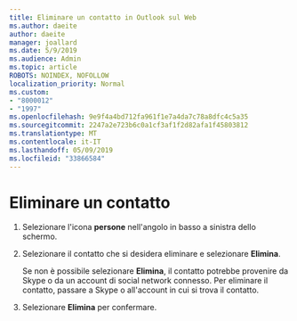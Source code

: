 ```yaml
---
title: Eliminare un contatto in Outlook sul Web
ms.author: daeite
author: daeite
manager: joallard
ms.date: 5/9/2019
ms.audience: Admin
ms.topic: article
ROBOTS: NOINDEX, NOFOLLOW
localization_priority: Normal
ms.custom:
- "8000012"
- "1997"
ms.openlocfilehash: 9e9f4a4bd712fa961f1e7a4da7c78a8dfc4c5a35
ms.sourcegitcommit: 2247a2e723b6c0a1cf3af1f2d82afa1f45803812
ms.translationtype: MT
ms.contentlocale: it-IT
ms.lasthandoff: 05/09/2019
ms.locfileid: "33866584"
---
```

# <a name="delete-a-contact"></a>Eliminare un contatto

1. Selezionare l'icona **persone** nell'angolo in basso a sinistra dello schermo.

2. Selezionare il contatto che si desidera eliminare e selezionare **Elimina**.

    Se non è possibile selezionare **Elimina**, il contatto potrebbe provenire da Skype o da un account di social network connesso. Per eliminare il contatto, passare a Skype o all'account in cui si trova il contatto.

3. Selezionare **Elimina** per confermare.
